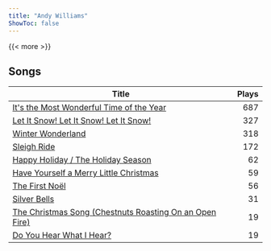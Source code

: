 ```yaml
---
title: "Andy Williams"
ShowToc: false
---
```


{{< more >}}

## Songs
Title | Plays 
----- | -----: 
[It's the Most Wonderful Time of the Year](/songs/its-the-most-wonderful-time-of-the-year) | 687
[Let It Snow! Let It Snow! Let It Snow!](/songs/let-it-snow-let-it-snow-let-it-snow) | 327
[Winter Wonderland](/songs/winter-wonderland) | 318
[Sleigh Ride](/songs/sleigh-ride) | 172
[Happy Holiday / The Holiday Season](/songs/happy-holiday-the-holiday-season) | 62
[Have Yourself a Merry Little Christmas](/songs/have-yourself-a-merry-little-christmas) | 59
[The First Noël](/songs/the-first-noel) | 56
[Silver Bells](/songs/silver-bells) | 31
[The Christmas Song (Chestnuts Roasting On an Open Fire)](/songs/the-christmas-song-chestnuts-roasting-on-an-open-fire) | 19
[Do You Hear What I Hear?](/songs/do-you-hear-what-i-hear) | 19


